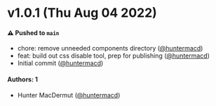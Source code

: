 # v1.0.1 (Thu Aug 04 2022)

#### ⚠️ Pushed to `main`

- chore: remove unneeded components directory ([@huntermacd](https://github.com/huntermacd))
- feat: build out css disable tool, prep for publishing ([@huntermacd](https://github.com/huntermacd))
- Initial commit ([@huntermacd](https://github.com/huntermacd))

#### Authors: 1

- Hunter MacDermut ([@huntermacd](https://github.com/huntermacd))
